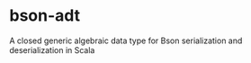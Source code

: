 bson-adt
========

A closed generic algebraic data type for Bson serialization and deserialization in Scala
